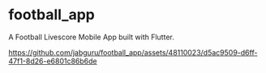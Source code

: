 # football_app

A Football Livescore Mobile App built with Flutter.


https://github.com/jabguru/football_app/assets/48110023/d5ac9509-d6ff-47f1-8d26-e6801c86b6de

